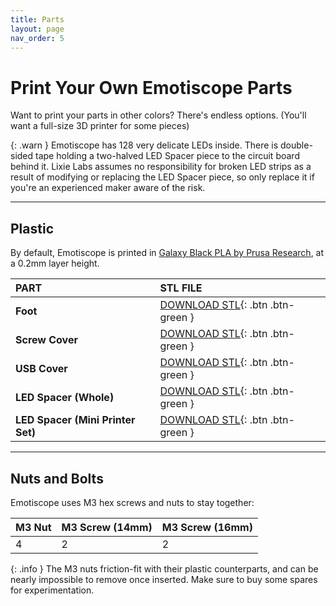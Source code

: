 ```yaml
---
title: Parts
layout: page
nav_order: 5
---
```


# Print Your Own Emotiscope Parts

Want to print your parts in other colors? There's endless options. (You'll want a full-size 3D printer for some pieces)

{: .warn }
Emotiscope has 128 very delicate LEDs inside. There is double-sided tape holding a two-halved LED Spacer piece to the circuit board behind it. Lixie Labs assumes no responsibility for broken LED strips as a result of modifying or replacing the LED Spacer piece, so only replace it if you're an experienced maker aware of the risk.

-------------------------------------------------

## Plastic

By default, Emotiscope is printed in [Galaxy Black PLA by Prusa Research](https://www.prusa3d.com/product/prusament-pla-prusa-galaxy-black-1kg/), at a 0.2mm layer height.

| PART                              | STL FILE                                                                                                                                          |
|:----------------------------------|:-------------------------------------------------------------------------------------------------------------------|
| **Foot**                          | [DOWNLOAD STL](https://github.com/lixie-labs/emotiscope-site/blob/main/PARTS/FOOT.stl){: .btn .btn-green }         |
| **Screw Cover**                   | [DOWNLOAD STL](https://github.com/lixie-labs/emotiscope-site/blob/main/PARTS/SCREW_COVER.stl){: .btn .btn-green }  |
| **USB Cover**                     | [DOWNLOAD STL](https://github.com/lixie-labs/emotiscope-site/blob/main/PARTS/USB_COVER.stl){: .btn .btn-green }    |
| **LED Spacer (Whole)**            | [DOWNLOAD STL](https://github.com/lixie-labs/emotiscope-site/blob/main/PARTS/SPACER_WHOLE.stl){: .btn .btn-green } |
| **LED Spacer (Mini Printer Set)** | [DOWNLOAD STL](https://github.com/lixie-labs/emotiscope-site/blob/main/PARTS/SPACER_MINI.stl){: .btn .btn-green }  |

-------------------------------------------------

## Nuts and Bolts

Emotiscope uses M3 hex screws and nuts to stay together:

| M3 Nut     | M3 Screw (14mm)   | M3 Screw (16mm)  |
|:-----------|:------------------|:-----------------|
| 4          | 2                 | 2                |

{: .info }
The M3 nuts friction-fit with their plastic counterparts, and can be nearly impossible to remove once inserted. Make sure to buy some spares for experimentation.
